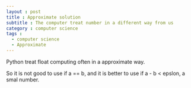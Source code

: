 ```yaml
---
layout : post
title : Approximate solution
subtitle : The computer treat number in a different way from us
category : computer science
tags :
  - computer science
  - Approximate
---
```


Python treat float computing often in a approximate way.

So it is not good to use if a == b, and it is better to use if a - b < epslon, a smal number.
